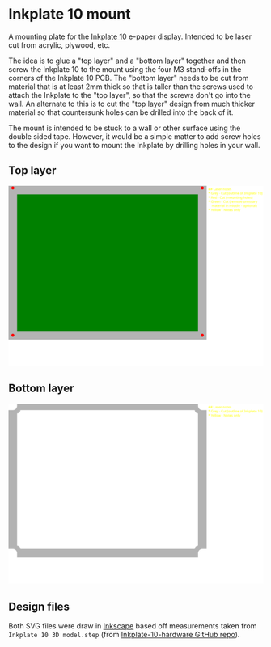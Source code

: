 Inkplate 10 mount
=================

A mounting plate for the [Inkplate 10](https://www.crowdsupply.com/soldered/inkplate-10) e-paper display. Intended to be laser cut from acrylic, plywood, etc.

The idea is to glue a "top layer" and a "bottom layer" together and then screw the Inkplate 10 to the mount using the four M3 stand-offs in the corners of the Inkplate 10 PCB. The "bottom layer" needs to be cut from material that is at least 2mm thick so that is taller than the screws used to attach the Inkplate to the "top layer", so that the screws don't go into the wall. An alternate to this is to cut the "top layer" design from much thicker material so that countersunk holes can be drilled into the back of it.

The mount is intended to be stuck to a wall or other surface using the double sided tape. However, it would be a simple matter to add screw holes to the design if you want to mount the Inkplate by drilling holes in your wall.

Top layer
---------

![Top layer](Inkplate%2010%20mount%20-%20Top.svg)

Bottom layer
------------

![Bottom layer](Inkplate%2010%20mount%20-%20Bottom.svg)

Design files
------------

Both SVG files were draw in [Inkscape](https://inkscape.org/) based off measurements taken from `Inkplate 10 3D model.step` (from [Inkplate-10-hardware GitHub repo](https://github.com/SolderedElectronics/Inkplate-10-hardware/tree/main/Schematics%2C%20Gerber%2C%20BOM/v1.0)).
